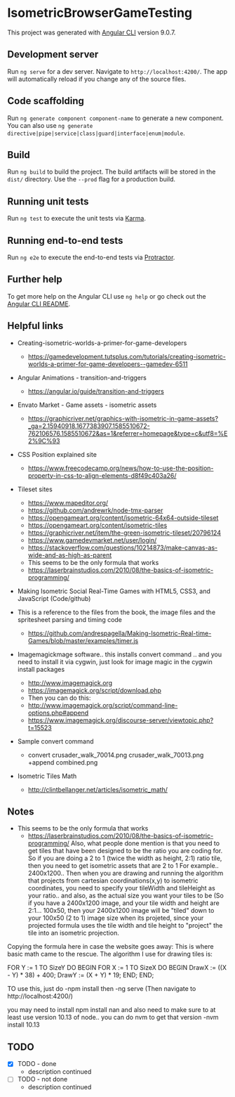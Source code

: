 # IsometricBrowserGameTesting

This project was generated with [Angular CLI](https://github.com/angular/angular-cli) version 9.0.7.

## Development server

Run `ng serve` for a dev server. Navigate to `http://localhost:4200/`. The app will automatically reload if you change any of the source files.

## Code scaffolding

Run `ng generate component component-name` to generate a new component. You can also use `ng generate directive|pipe|service|class|guard|interface|enum|module`.

## Build

Run `ng build` to build the project. The build artifacts will be stored in the `dist/` directory. Use the `--prod` flag for a production build.

## Running unit tests

Run `ng test` to execute the unit tests via [Karma](https://karma-runner.github.io).

## Running end-to-end tests

Run `ng e2e` to execute the end-to-end tests via [Protractor](http://www.protractortest.org/).

## Further help

To get more help on the Angular CLI use `ng help` or go check out the [Angular CLI README](https://github.com/angular/angular-cli/blob/master/README.md).


## Helpful links
*  Creating-isometric-worlds-a-primer-for-game-developers
     * https://gamedevelopment.tutsplus.com/tutorials/creating-isometric-worlds-a-primer-for-game-developers--gamedev-6511

* Angular Animations - transition-and-triggers
     * https://angular.io/guide/transition-and-triggers

* Envato Market - Game assets - isometric assets
     * https://graphicriver.net/graphics-with-isometric-in-game-assets?_ga=2.15940918.1677383907.1585510672-762106576.1585510672&as=1&referrer=homepage&type=c&utf8=%E2%9C%93
    
* CSS Position explained site
     * https://www.freecodecamp.org/news/how-to-use-the-position-property-in-css-to-align-elements-d8f49c403a26/

* Tileset sites
    * https://www.mapeditor.org/
    * https://github.com/andrewrk/node-tmx-parser
    * https://opengameart.org/content/isometric-64x64-outside-tileset
    * https://opengameart.org/content/isometric-tiles
    * https://graphicriver.net/item/the-green-isometric-tileset/20796124
    * https://www.gamedevmarket.net/user/login/
    * https://stackoverflow.com/questions/10214873/make-canvas-as-wide-and-as-high-as-parent
    * This seems to be the only formula that works
    * https://laserbrainstudios.com/2010/08/the-basics-of-isometric-programming/


*  Making Isometric Social Real-Time Games with HTML5, CSS3, and JavaScript (Code/github)
*  This is a reference to the files from the book, the image files and the spritesheet parsing and timing code
     * https://github.com/andrespagella/Making-Isometric-Real-time-Games/blob/master/examples/timer.js

* Imagemagickmage software.. this installs convert command .. and you need to install it via cygwin, just look for image magic in the cygwin install packages
    * http://www.imagemagick.org
    * https://imagemagick.org/script/download.php
    * Then you can do this:
    * http://www.imagemagick.org/script/command-line-options.php#append
    * https://www.imagemagick.org/discourse-server/viewtopic.php?t=15523
* Sample convert command
    * convert crusader_walk_70014.png crusader_walk_70013.png  +append combined.png

* Isometric Tiles Math
    * http://clintbellanger.net/articles/isometric_math/    




## Notes
  * This seems to be the only formula that works
    * https://laserbrainstudios.com/2010/08/the-basics-of-isometric-programming/
  Also, what people done mention is that you need to get tiles that have been designed to be the ratio you are coding for.
  So if you are doing a 2 to 1 (twice the width as height, 2:1) ratio tile, then you need to get isometric assets that are 2 to 1
  For example.. 2400x1200.. Then when you are drawing and running the algorithm that projects from cartesian coordinations(x,y) to
  isometric coordinates, you need to specify your tileWidth and tileHeight as your ratio.. and also, as the actual size you want your tiles to be
  (So if you have a 2400x1200 image, and your tile width and height are 2:1... 100x50, then your 2400x1200 image will be "tiled" down to your 100x50 (2 to 1) image size
  when its projeted, since your projected formula uses the tile width and tile height to "project" the tile into an isometric projection.

  Copying the formula here in case the website goes away:
  This is where basic math came to the rescue. The algorithm I use for drawing tiles is:

   FOR Y := 1 TO SizeY DO BEGIN
      FOR X := 1 TO SizeX DO BEGIN
         DrawX := ((X - Y) * 38) + 400;
         DrawY := (X + Y) * 19;
      END;
   END;


TO use this, just do 
-npm install
then
-ng serve (Then navigate to http://localhost:4200/)

you may need to install
npm install nan
and also need to make sure to at least use version 10.13 of node.. you can do nvm to get that version
-nvm install 10.13



## TODO

* [X] TODO - done
    * description continued
* [ ] TODO - not done
    * description continued
